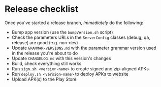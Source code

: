 Release checklist
=================

Once you've started a release branch, *immediately* do the following:
* Bump app version (use the `bumpVersion.sh` script)
* Check the parameters URLs in the `ServerConfig` classes (debug, qa, release) are good (e.g. non-dev)
* Update `GRAMMAR-VERSIONS.md` with the parameter grammar version used in the release you're about to do
* Update `CHANGELOG.md` with this version's changes
* Build, check everything still works
* Run `sign.sh <version-name>` to create signed and zip-aligned APKs
* Run `deploy.sh <version-name>` to deploy APKs to website
* Upload APK(s) to the Play Store
